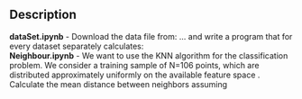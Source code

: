 ## Description
**dataSet.ipynb** - Download the data file from: ... and write a program that for every dataset separately calculates: </br>
**Neighbour.ipynb** - We want to use the KNN algorithm for the classification problem. We consider a
training sample of N=106 points, which are distributed approximately uniformly on the
available feature space . Calculate the mean distance between neighbors assuming
